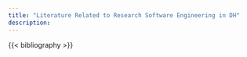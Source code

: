 ```yaml
---
title: "Literature Related to Research Software Engineering in DH"
description:
---
```

  {{< bibliography >}}
